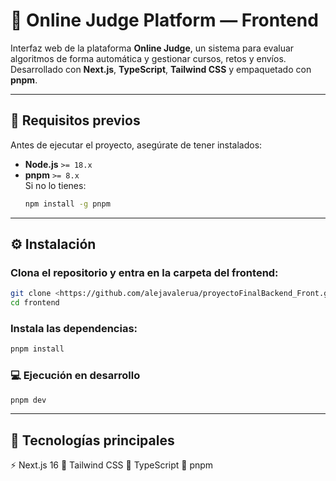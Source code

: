 # 🧠 Online Judge Platform — Frontend

Interfaz web de la plataforma **Online Judge**, un sistema para evaluar algoritmos de forma automática y gestionar cursos, retos y envíos.  
Desarrollado con **Next.js**, **TypeScript**, **Tailwind CSS** y empaquetado con **pnpm**.

---

## 🚀 Requisitos previos

Antes de ejecutar el proyecto, asegúrate de tener instalados:

- **Node.js** `>= 18.x`
- **pnpm** `>= 8.x`  
  Si no lo tienes:
  ```bash
  npm install -g pnpm

---
## ⚙️ Instalación

### Clona el repositorio y entra en la carpeta del frontend:
```bash
git clone <https://github.com/alejavalerua/proyectoFinalBackend_Front.git>
cd frontend
```

### Instala las dependencias:
```bash
pnpm install
```

### 💻 Ejecución en desarrollo
```bash
pnpm dev
```
---

## 🧰 Tecnologías principales

⚡ Next.js 16
💅 Tailwind CSS
🧩 TypeScript
🐙 pnpm
